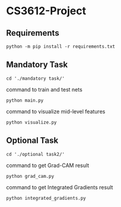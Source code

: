 # CS3612-Project

## Requirements
```text
python -m pip install -r requirements.txt
```

## Mandatory Task

```text
cd './mandatory task/'
```

command to train and test nets
```text
python main.py
```

command to visualize mid-level features
```text
python visualize.py
```


## Optional Task

```text
cd './optional task2/'
```

command to get Grad-CAM result
```text
python grad_cam.py
```

command to get Integrated Gradients result
```text
python integrated_gradients.py
```
